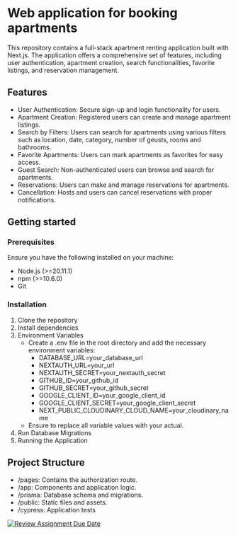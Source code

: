 # Web application for booking apartments
This repository contains a full-stack apartment renting application built with Next.js. The application offers a comprehensive set of features, including user authentication, apartment creation, search functionalities, favorite listings, and reservation management.

## Features

- User Authentication: Secure sign-up and login functionality for users.
- Apartment Creation: Registered users can create and manage apartment listings.
- Search by Filters: Users can search for apartments using various filters such as location, date, category, number of geusts, rooms and bathrooms.
- Favorite Apartments: Users can mark apartments as favorites for easy access.
- Guest Search: Non-authenticated users can browse and search for apartments.
- Reservations: Users can make and manage reservations for apartments.
- Cancellation: Hosts and users can cancel reservations with proper notifications.

## Getting started

### Prerequisites

Ensure you have the following installed on your machine:

- Node.js (>=20.11.1)
- npm (>=10.6.0)
- Git

### Installation
1. Clone the repository
2. Install dependencies
3. Environment Variables
   - Create a .env file in the root directory and add the necessary environment variables:
     - DATABASE_URL=your_database_url
     - NEXTAUTH_URL=your_url
     - NEXTAUTH_SECRET=your_nextauth_secret
     - GITHUB_ID=your_github_id
     - GITHUB_SECRET=your_github_secret 
     - GOOGLE_CLIENT_ID=your_google_client_id 
     - GOOGLE_CLIENT_SECRET=your_google_client_secret
     - NEXT_PUBLIC_CLOUDINARY_CLOUD_NAME=your_cloudinary_name
   - Ensure to replace all variable values with your actual.
4. Run Database Migrations
5. Running the Application

## Project Structure

- /pages: Contains the authorization route. 
- /app: Components and application logic.
- /prisma: Database schema and migrations.
- /public: Static files and assets.
- /cypress: Application tests

[![Review Assignment Due Date](https://classroom.github.com/assets/deadline-readme-button-24ddc0f5d75046c5622901739e7c5dd533143b0c8e959d652212380cedb1ea36.svg)](https://classroom.github.com/a/1IMeAlJr)
